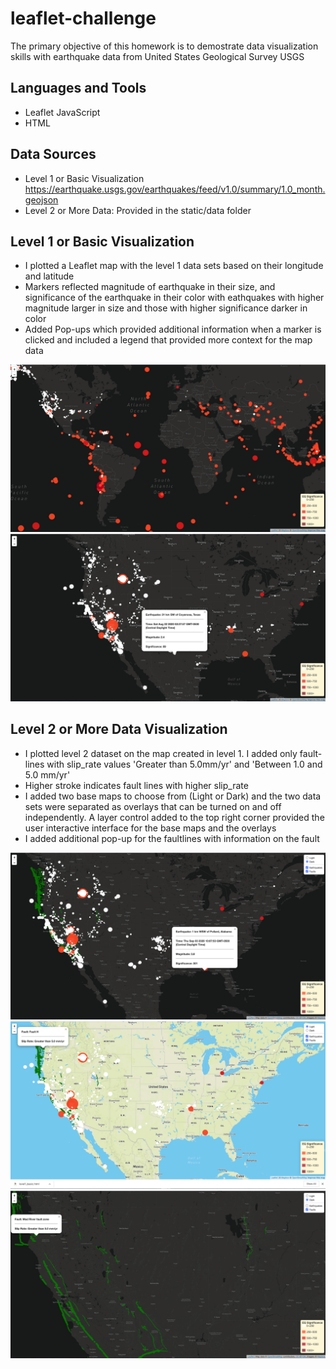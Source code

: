 # leaflet-challenge
The primary objective of this homework is to demostrate data visualization skills with earthquake data from United States Geological Survey USGS 

## Languages and Tools
*  Leaflet JavaScript
*  HTML

## Data Sources 
*  Level 1 or Basic Visualization https://earthquake.usgs.gov/earthquakes/feed/v1.0/summary/1.0_month.geojson
*  Level 2 or More Data: Provided in the static/data folder

## Level 1 or Basic Visualization
*  I plotted a Leaflet map with the level 1 data sets based on their longitude and latitude
*  Markers reflected magnitude of earthquake in their size, and significance of the earthquake in their color with eathquakes with higher magnitude larger in size and those with higher significance darker in color
*  Added Pop-ups which provided additional information when a marker is clicked and included a legend that provided more context for the map data

![alt text](https://github.com/highmic/leaflet-challenge/blob/master/images/level1_basic.png "Basic Visualization no Popup")
![alt text](https://github.com/highmic/leaflet-challenge/blob/master/images/level1_basicpopUp.png "Basic Visualization with Popup")



## Level 2 or More Data Visualization 
*  I plotted level 2 dataset on the map created in level 1. I added only fault-lines with slip_rate values 'Greater than 5.0mm/yr' and 'Between 1.0 and 5.0 mm/yr'
*  Higher stroke indicates fault lines with higher slip_rate
*  I added two base maps to choose from (Light or Dark) and the two data sets were separated as overlays that can be turned on and off independently. A layer control added to the top right corner provided the user interactive interface for the base maps and the overlays
*  I added additional pop-up for the faultlines with information on the fault

![alt text](https://github.com/highmic/leaflet-challenge/blob/master/images/level2_dark_popup.png "Level2 Visualization DarkMap")
![alt text](https://github.com/highmic/leaflet-challenge/blob/master/images/level2_street.png "Level2 Visualization StreetMap")
![alt text](https://github.com/highmic/leaflet-challenge/blob/master/images/level2_faultline_popup.png "Level2 Visualization faultOnly")
